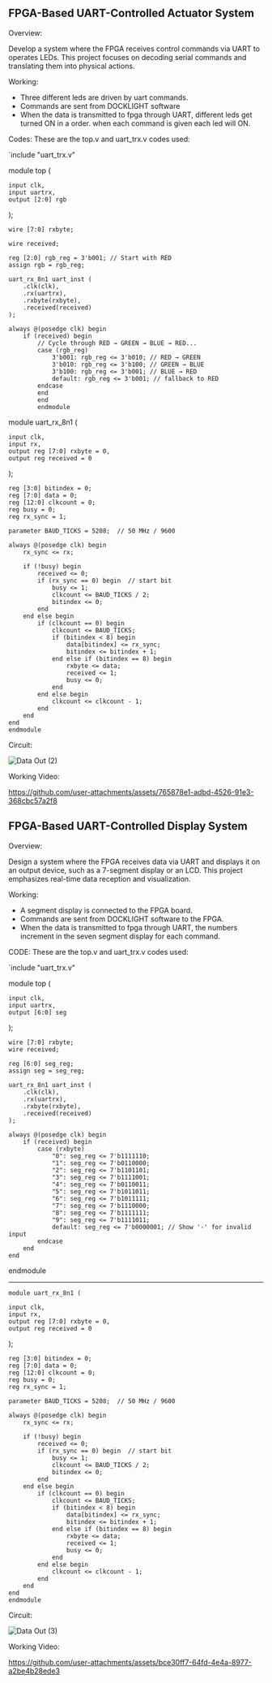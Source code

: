 ## FPGA-Based UART-Controlled Actuator System
Overview:

Develop a system where the FPGA receives control commands via UART to operates LEDs. This project focuses on decoding serial commands and translating them into physical actions.

Working:

- Three different leds are driven by uart commands.
- Commands are sent from DOCKLIGHT software
- When the data is transmitted to fpga through UART, different leds get turned ON in a order. when each command is given each led will ON.

Codes:
These are the top.v and uart_trx.v codes used:

`include "uart_trx.v"

module top (

    input clk,
    input uartrx,
    output [2:0] rgb
    
);

    wire [7:0] rxbyte;
    
    wire received;

    reg [2:0] rgb_reg = 3'b001; // Start with RED
    assign rgb = rgb_reg;

    uart_rx_8n1 uart_inst (
        .clk(clk),
        .rx(uartrx),
        .rxbyte(rxbyte),
        .received(received)
    );

    always @(posedge clk) begin
        if (received) begin
            // Cycle through RED → GREEN → BLUE → RED...
            case (rgb_reg)
                3'b001: rgb_reg <= 3'b010; // RED → GREEN
                3'b010: rgb_reg <= 3'b100; // GREEN → BLUE
                3'b100: rgb_reg <= 3'b001; // BLUE → RED
                default: rgb_reg <= 3'b001; // fallback to RED
            endcase
            end
            end
            endmodule



module uart_rx_8n1 (
    
    input clk,
    input rx,
    output reg [7:0] rxbyte = 0,
    output reg received = 0
    
);
   
    reg [3:0] bitindex = 0;
    reg [7:0] data = 0;
    reg [12:0] clkcount = 0;
    reg busy = 0;
    reg rx_sync = 1;

    parameter BAUD_TICKS = 5208;  // 50 MHz / 9600

    always @(posedge clk) begin
        rx_sync <= rx;

        if (!busy) begin
            received <= 0;
            if (rx_sync == 0) begin  // start bit
                busy <= 1;
                clkcount <= BAUD_TICKS / 2;
                bitindex <= 0;
            end
        end else begin
            if (clkcount == 0) begin
                clkcount <= BAUD_TICKS;
                if (bitindex < 8) begin
                    data[bitindex] <= rx_sync;
                    bitindex <= bitindex + 1;
                end else if (bitindex == 8) begin
                    rxbyte <= data;
                    received <= 1;
                    busy <= 0;
                end
            end else begin
                clkcount <= clkcount - 1;
            end
        end
    end
    endmodule
Circuit:

![Data Out (2)](https://github.com/user-attachments/assets/9f2334ca-fffa-4e4a-bd76-b06a40756329)

Working Video:

https://github.com/user-attachments/assets/765878e1-adbd-4526-91e3-368cbc57a2f8


## FPGA-Based UART-Controlled Display System
Overview:

Design a system where the FPGA receives data via UART and displays it on an output device, such as a 7-segment display or an LCD. This project emphasizes real-time data reception and visualization.

Working:
- A segment display is connected to the FPGA board.
- Commands are sent from DOCKLIGHT software to the FPGA.
- When the data is transmitted to fpga through UART, the numbers increment in the seven segment display for each command.

CODE:
These are the top.v and uart_trx.v codes used:

`include "uart_trx.v"

module top (

    input clk,
    input uartrx,
    output [6:0] seg

);

    wire [7:0] rxbyte;
    wire received;

    reg [6:0] seg_reg;
    assign seg = seg_reg;

    uart_rx_8n1 uart_inst (
        .clk(clk),
        .rx(uartrx),
        .rxbyte(rxbyte),
        .received(received)
    );

    always @(posedge clk) begin
        if (received) begin
            case (rxbyte)
                "0": seg_reg <= 7'b1111110;
                "1": seg_reg <= 7'b0110000;
                "2": seg_reg <= 7'b1101101;
                "3": seg_reg <= 7'b1111001;
                "4": seg_reg <= 7'b0110011;
                "5": seg_reg <= 7'b1011011;
                "6": seg_reg <= 7'b1011111;
                "7": seg_reg <= 7'b1110000;
                "8": seg_reg <= 7'b1111111;
                "9": seg_reg <= 7'b1111011;
                default: seg_reg <= 7'b0000001; // Show '-' for invalid input
            endcase
        end
    end
endmodule



---------------------------------------------------------------------------------
    module uart_rx_8n1 (
    
    input clk,
    input rx,
    output reg [7:0] rxbyte = 0,
    output reg received = 0

);

    reg [3:0] bitindex = 0;
    reg [7:0] data = 0;
    reg [12:0] clkcount = 0;
    reg busy = 0;
    reg rx_sync = 1;

    parameter BAUD_TICKS = 5208;  // 50 MHz / 9600

    always @(posedge clk) begin
        rx_sync <= rx;

        if (!busy) begin
            received <= 0;
            if (rx_sync == 0) begin  // start bit
                busy <= 1;
                clkcount <= BAUD_TICKS / 2;
                bitindex <= 0;
            end
        end else begin
            if (clkcount == 0) begin
                clkcount <= BAUD_TICKS;
                if (bitindex < 8) begin
                    data[bitindex] <= rx_sync;
                    bitindex <= bitindex + 1;
                end else if (bitindex == 8) begin
                    rxbyte <= data;
                    received <= 1;
                    busy <= 0;
                end
            end else begin
                clkcount <= clkcount - 1;
            end
        end
    end
    endmodule


Circuit:

![Data Out (3)](https://github.com/user-attachments/assets/10dbaba1-864a-4b50-9745-d4ad6d34b44d)

Working Video:

https://github.com/user-attachments/assets/bce30ff7-64fd-4e4a-8977-a2be4b28ede3

